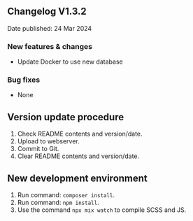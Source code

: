 ## Changelog V1.3.2 ##
Date published: 24 Mar 2024

### New features & changes ###
- Update Docker to use new database

### Bug fixes ###
- None

## Version update procedure ##
1. Check README contents and version/date.
2. Upload to webserver.
3. Commit to Git.
4. Clear README contents and version/date.

## New development environment ##
1. Run command: ```composer install```.
2. Run command: ```npm install```.
3. Use the command ```npx mix watch``` to compile SCSS and JS.
